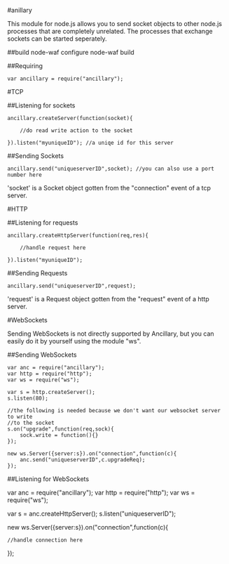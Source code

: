 #anillary

This module for node.js allows you to send socket objects to other node.js
processes that are completely unrelated. The processes that exchange sockets
can be started seperately.

##build
    node-waf configure
    node-waf build

##Requiring

    var ancillary = require("ancillary");


#TCP

##Listening for sockets

    ancillary.createServer(function(socket){
    
        //do read write action to the socket
    
    }).listen("myuniqueID"); //a uniqe id for this server



##Sending Sockets

    ancillary.send("uniqueserverID",socket); //you can also use a port number here

'socket' is a Socket object gotten from the "connection" event of a tcp server.

#HTTP

##Listening for requests

    ancillary.createHttpServer(function(req,res){
    
        //handle request here
    
    }).listen("myuniqueID");

##Sending Requests

    ancillary.send("uniqueserverID",request);

'request' is a Request object gotten from the "request" event of a http server.


#WebSockets

Sending WebSockets is not directly supported by Ancillary, but you can easily do
it by yourself using the module "ws".

##Sending WebSockets

    var anc = require("ancillary");
    var http = require("http");
    var ws = require("ws");
    
    var s = http.createServer();
    s.listen(80);
    
    //the following is needed because we don't want our websocket server to write
    //to the socket
    s.on("upgrade",function(req,sock){
        sock.write = function(){}
    });
    
    new ws.Server({server:s}).on("connection",function(c){
        anc.send("uniqueserverID",c.upgradeReq);
    });


##Listening for WebSockets

var anc = require("ancillary");
var http = require("http");
var ws = require("ws");

var s = anc.createHttpServer();
s.listen("uniqueserverID");

new ws.Server({server:s}).on("connection",function(c){

    //handle connection here

});

